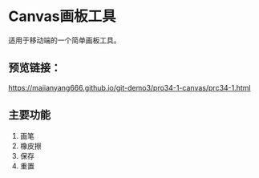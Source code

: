 # Canvas画板工具
适用于移动端的一个简单画板工具。  


## 预览链接：
 https://majianyang666.github.io/git-demo3/pro34-1-canvas/prc34-1.html

## 主要功能
1. 画笔
2. 橡皮擦
3. 保存
4. 重置
